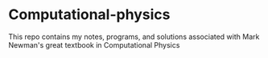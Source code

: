 # Computational-physics
This repo contains my notes, programs, and solutions associated with Mark Newman's great textbook in Computational Physics
